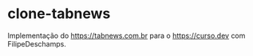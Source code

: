 # clone-tabnews

Implementação do https://tabnews.com.br para o https://curso.dev com FilipeDeschamps.

